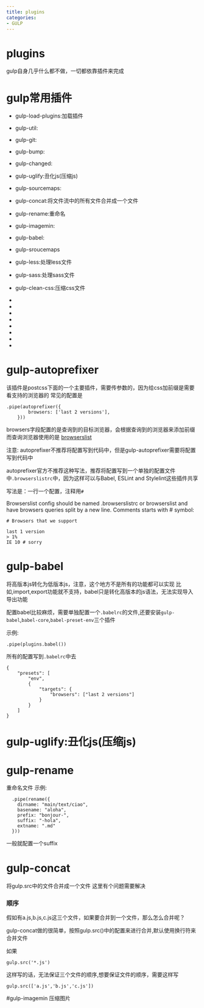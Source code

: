 ```yaml
---
title: plugins
categories: 
- GULP
---
```


# plugins
gulp自身几乎什么都不做，一切都依靠插件来完成

# gulp常用插件
- gulp-load-plugins:加载插件
- gulp-util:
- gulp-git:
- gulp-bump:
- gulp-changed:
- gulp-uglify:丑化js(压缩js)
- gulp-sourcemaps:
- gulp-concat:将文件流中的所有文件合并成一个文件
- gulp-rename:重命名

- gulp-imagemin:
- gulp-babel:
- gulp-sroucemaps


- gulp-less:处理less文件
- gulp-sass:处理sass文件
- gulp-clean-css:压缩css文件
- 
- 
- 
- 
- 
- 
- 
- 



# gulp-autoprefixer

该插件是postcss下面的一个主要插件，需要传参数的，因为给css加前缀是需要看支持的浏览器的
常见的配置是
```
.pipe(autoprefixer({
        browsers: ['last 2 versions'],
    }))
```
browsers字段配置的是查询到的目标浏览器，会根据查询到的浏览器来添加前缀
而查询浏览器使用的是
[browserslist](https://github.com/browserslist/browserslist)

注意:
autoprefixer不推荐将配置写到代码中，但是gulp-autoprefixer需要将配置写到代码中


autoprefixer官方不推荐这种写法，推荐将配置写到一个单独的配置文件中`.browserslistrc`中，因为这样可以与Babel, ESLint and Stylelint这些插件共享

写法是：一行一个配置，注释用`#`

Browserslist config should be named .browserslistrc or browserslist and have browsers queries split by a new line. Comments starts with # symbol:

```
# Browsers that we support

last 1 version
> 1%
IE 10 # sorry
```



# gulp-babel
将高版本js转化为低版本js，注意，这个地方不是所有的功能都可以实现
比如,import,export功能就不支持，babel只是转化高版本的js语法，无法实现导入导出功能

配置babel比较麻烦，需要单独配置一个`.babelrc`的文件,还要安装`gulp-babel`,`babel-core`,`babel-preset-env`三个插件

示例:
```
.pipe(plugins.babel())
```
所有的配置写到`.babelrc`中去
```
{
    "presets": [
        "env",
        {
            "targets": {
                "browsers": ["last 2 versions"]
            }
        }
    ]
}
```

# gulp-uglify:丑化js(压缩js)

# gulp-rename
重命名文件
示例:

```
  .pipe(rename({
    dirname: "main/text/ciao",
    basename: "aloha",
    prefix: "bonjour-",
    suffix: "-hola",
    extname: ".md"
  }))
```
一般就配置一个suffix

# gulp-concat
将gulp.src中的文件合并成一个文件
这里有个问题需要解决
### 顺序
假如有a.js,b.js,c.js这三个文件，如果要合并到一个文件，那么怎么合并呢？

gulp-concat做的很简单，按照gulp.src()中的配置来进行合并,默认使用换行符来合并文件

如果
```
gulp.src('*.js')
```
这样写的话，无法保证三个文件的顺序,想要保证文件的顺序，需要这样写

```
gulp.src(['a.js','b.js','c.js'])
```


#gulp-imagemin
压缩图片

